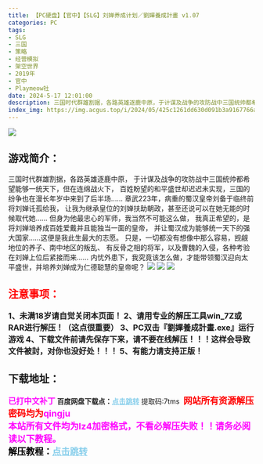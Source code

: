 ```yaml
---
title: 【PC硬盘】【官中】【SLG】刘婵养成计划／劉嬋養成計畫 v1.07
categories: PC
tags:
- SLG
- 三国
- 策略
- 经营模拟
- 架空世界
- 2019年
- 官中
- Playmeow社
date: 2024-5-17 12:01:00
description: 三国时代群雄割据，各路英雄逐鹿中原，于计谋及战争的攻防战中三国统帅都希望能够一统天下，但在连绵战火下，百姓盼望的和平盛世却迟迟未实现，三国的纷争也在漫长年岁中来到了后半场……章武223年，病重的蜀汉皇帝刘备于临终前将刘婵讬孤给我，让我为继承皇位的刘婵扶助朝政，甚至还说可以在她无能的时候取代她……
index_img: https://img.acgus.top/i/2024/05/425c1261dd630d091b3a9167766a5d0d.webp
---
```

![](https://img.acgus.top/i/2024/05/425c1261dd630d091b3a9167766a5d0d.webp)
## 游戏简介：
三国时代群雄割据，各路英雄逐鹿中原，
于计谋及战争的攻防战中三国统帅都希望能够一统天下，但在连绵战火下，
百姓盼望的和平盛世却迟迟未实现，三国的纷争也在漫长年岁中来到了后半场……
章武223年，病重的蜀汉皇帝刘备于临终前将刘婵讬孤给我，
让我为继承皇位的刘婵扶助朝政，甚至还说可以在她无能的时候取代她……
但身为他最忠心的军师，我当然不可能这么做，
我真正希望的，是将刘婵培养成百姓爱戴并且能独当一面的皇帝，
并让蜀汉成为能够统一天下的强大国家……这便是我此生最大的志愿。
只是，一切都没有想像中那么容易，觊觎地位的养子、南中地区的叛乱、
有反骨之相的将军，以及曹魏的入侵，各种考验在刘婵上位后紧接而来……
内忧外患下，我究竟该怎么做，才能带领蜀汉迎向太平盛世，并培养刘婵成为仁德聪慧的皇帝呢？
![](https://img.acgus.top/i/2024/05/9f5e8e94e04dec5665f6d3967d950b63.webp)
![](https://img.acgus.top/i/2024/05/e10b1be52c27652c8daada4058975435.webp)
![](https://img.acgus.top/i/2024/05/9bfad7b4fa28e9ae0cb23d59279f97a1.webp)









## <font color=#FF0000 >注意事项：</font>
<font size=3><b>1、未满18岁请自觉关闭本页面！
2、请用专业的解压工具win_7Z或RAR进行解压！（这点很重要）
3、PC双击『劉嬋養成計畫.exe』运行游戏
4、下载文件前请先保存下来，请不要在线解压！！！这样会导致文件被封，对你也没好处！！！
5、有能力请支持正版！</b></font>

## 下载地址：
<font color=#FF00FF size=3>**已打中文补丁**</font>
<b>百度网盘下载点：</b><a href="https://pan.baidu.com/s/1F6nBSJmS7k31lOrkZpH81Q?pwd=7tms" style="color: #87CEEB;"><b>点击跳转</b></a> 提取码:7tms
<a style="padding: 0" href="https://post.qingju.org/AD/"><img style="max-width:100%" src="https://img.acgus.top/i/2024/07/478f689b8021d8d499ab43d21acf137a.gif" alt=""></a>
<b><font color=#FF0000 size=4>网站所有资源解压密码均为</b></font><b><font color=#FF00FF size=4>qingju</font><font color=#FF0000 ></font></b><br><b><font color=#FF00FF size=4>本站所有文件均为lz4加密格式，不看必解压失败！！请务必阅读以下教程。</b></font><br><b><font color=#000 size=4>解压教程：</b><a href="https://post.qingju.org/tutorial/000/" style="color: #87CEEB;"><b>点击跳转</b></a>